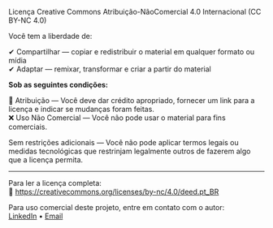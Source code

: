 Licença Creative Commons Atribuição-NãoComercial 4.0 Internacional (CC BY-NC 4.0)

Você tem a liberdade de:

✔ Compartilhar — copiar e redistribuir o material em qualquer formato ou mídia  
✔ Adaptar — remixar, transformar e criar a partir do material

**Sob as seguintes condições:**

📌 Atribuição — Você deve dar crédito apropriado, fornecer um link para a licença e indicar se mudanças foram feitas.  
❌ Uso Não Comercial — Você não pode usar o material para fins comerciais.

Sem restrições adicionais — Você não pode aplicar termos legais ou medidas tecnológicas que restrinjam legalmente outros de fazerem algo que a licença permita.

---

Para ler a licença completa:  
🔗 https://creativecommons.org/licenses/by-nc/4.0/deed.pt_BR

Para uso comercial deste projeto, entre em contato com o autor:  
[LinkedIn](https://www.linkedin.com/in/vitorkrewer) • [Email](mailto:vitormkrewer@gmail.com)
